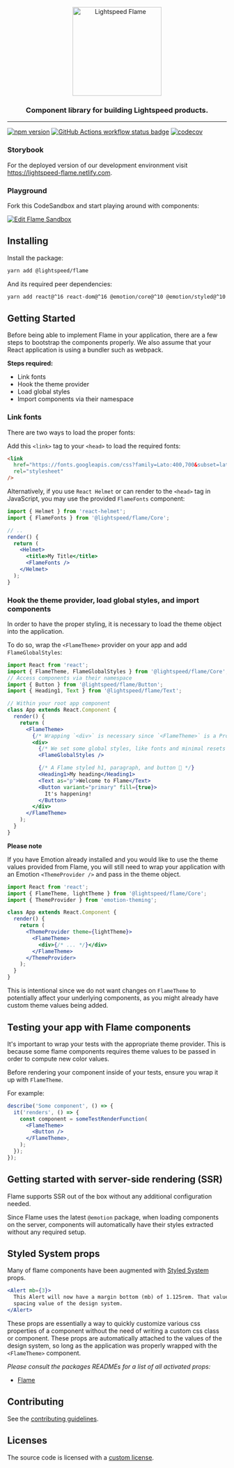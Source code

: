 <p align="center">
  <img alt="Lightspeed Flame" width="204px" src="https://user-images.githubusercontent.com/24464151/67687230-648a1300-f96e-11e9-9de0-7735ea1682c0.png" />
</p>
<h3 align="center">Component library for building Lightspeed products.</h3>

---

[![npm version](https://badge.fury.io/js/%40lightspeed%2Fflame.svg)](https://badge.fury.io/js/%40lightspeed%2Fflame) [![GitHub Actions workflow status badge](https://github.com/lightspeed/flame/workflows/Test/badge.svg)](https://github.com/lightspeed/flame/actions) [![codecov](https://codecov.io/gh/lightspeed/flame/branch/master/graph/badge.svg)](https://codecov.io/gh/lightspeed/flame)

### Storybook

For the deployed version of our development environment visit https://lightspeed-flame.netlify.com.

### Playground

Fork this CodeSandbox and start playing around with components:

[![Edit Flame Sandbox](https://codesandbox.io/static/img/play-codesandbox.svg)](https://codesandbox.io/s/lightspeed-flame-components-n0bn2)

## Installing

Install the package:

```sh
yarn add @lightspeed/flame
```

And its required peer dependencies:

```sh
yarn add react@^16 react-dom@^16 @emotion/core@^10 @emotion/styled@^10 emotion-theming@^10
```

## Getting Started

Before being able to implement Flame in your application, there are a few steps to bootstrap the components properly. We also assume that your React application is using a bundler such as webpack.

**Steps required:**

- Link fonts
- Hook the theme provider
- Load global styles
- Import components via their namespace

### Link fonts

There are two ways to load the proper fonts:

Add this `<link>` tag to your `<head>` to load the required fonts:

```html
<link
  href="https://fonts.googleapis.com/css?family=Lato:400,700&subset=latin-ext"
  rel="stylesheet"
/>
```

Alternatively, if you use `React Helmet` or can render to the `<head>` tag in JavaScript, you may use the provided `FlameFonts` component:

```jsx
import { Helmet } from 'react-helmet';
import { FlameFonts } from '@lightspeed/flame/Core';

// ..
render() {
  return (
    <Helmet>
      <title>My Title</title>
      <FlameFonts />
    </Helmet>
  );
}
```

### Hook the theme provider, load global styles, and import components

In order to have the proper styling, it is necessary to load the theme object into the application.

To do so, wrap the `<FlameTheme>` provider on your app and add `FlameGlobalStyles`:

```jsx
import React from 'react';
import { FlameTheme, FlameGlobalStyles } from '@lightspeed/flame/Core';
// Access components via their namespace
import { Button } from '@lightspeed/flame/Button';
import { Heading1, Text } from '@lightspeed/flame/Text';

// Within your root app component
class App extends React.Component {
  render() {
    return (
      <FlameTheme>
        {/* Wrapping `<div>` is necessary since `<FlameTheme>` is a Provider */}
        <div>
          {/* We set some global styles, like fonts and minimal resets */}
          <FlameGlobalStyles />

          {/* A Flame styled h1, paragraph, and button 🎉 */}
          <Heading1>My heading</Heading1>
          <Text as="p">Welcome to Flame</Text>
          <Button variant="primary" fill={true}>
            It's happening!
          </Button>
        </div>
      </FlameTheme>
    );
  }
}
```

**Please note**

If you have Emotion already installed and you would like to use the theme values provided from Flame, you will still need to wrap your application with an Emotion `<ThemeProvider />` and pass in the theme object.

```jsx
import React from 'react';
import { FlameTheme, lightTheme } from '@lightspeed/flame/Core';
import { ThemeProvider } from 'emotion-theming';

class App extends React.Component {
  render() {
    return (
      <ThemeProvider theme={lightTheme}>
        <FlameTheme>
          <div>{/* ... */}</div>
        </FlameTheme>
      </ThemeProvider>
    );
  }
}
```

This is intentional since we do not want changes on `FlameTheme` to potentially affect your underlying components, as you might already have custom theme values being added.

## Testing your app with Flame components

It's important to wrap your tests with the appropriate theme provider. This is because some flame components requires theme values to be passed in order to compute new color values.

Before rendering your component inside of your tests, ensure you wrap it up with `FlameTheme`.

For example:

```jsx
describe('Some component', () => {
  it('renders', () => {
    const component = someTestRenderFunction(
      <FlameTheme>
        <Button />
      </FlameTheme>,
    );
  });
});
```

## Getting started with server-side rendering (SSR)

Flame supports SSR out of the box without any additional configuration needed.

Since Flame uses the latest `@emotion` package, when loading components on the server, components will automatically have their styles extracted without any required setup.

## Styled System props

Many of flame components have been augmented with [Styled System](https://github.com/jxnblk/styled-system) props.

```jsx
<Alert mb={3}>
  This Alert will now have a margin bottom (mb) of 1.125rem. That value corresponds to the 3rd
  spacing value of the design system.
</Alert>
```

These props are essentially a way to quickly customize various css properties of a component without the need of writing a custom css class or component. These props are automatically attached to the values of the design system, so long as the application was properly wrapped with the `<FlameTheme>` component.

_Please consult the packages READMEs for a list of all activated props:_

- [Flame](https://github.com/lightspeed/flame/tree/master/packages/flame/README.md)

## Contributing

See the [contributing guidelines](.github/CONTRIBUTING.md).

## Licenses

The source code is licensed with a [custom license](https://github.com/lightspeed/flame/blob/master/LICENSE).
